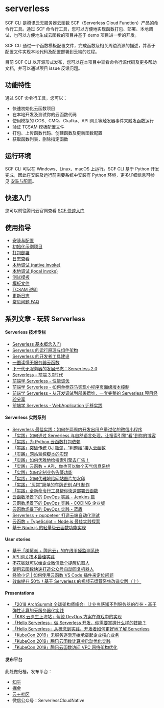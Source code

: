 # serverless

SCF CLI 是腾讯云无服务器云函数 SCF（Serverless Cloud Function）产品的命令行工具。通过 SCF 命令行工具，您可以方便地实现函数打包、部署、本地调试，也可以方便地生成云函数的项目并基于 demo 项目进一步的开发。

SCF CLI 通过一个函数模板配置文件，完成函数及相关周边资源的描述，并基于配置文件实现本地代码及配置部署到云端的过程。

目前 SCF CLI 以开源形式发布，您可以在本项目中查看命令行源代码及更多帮助文档，并可以通过项目 issue 反馈问题。

## 功能特性

通过 SCF 命令行工具，您可以：

*   快速初始化云函数项目
*   在本地开发及测试你的云函数代码
*   使用模拟的 COS、CMQ、Ckafka、API 网关等触发器事件来触发函数运行
*   验证 TCSAM 模板配置文件
*   打包、上传函数代码、创建函数及更新函数配置
*   获取函数列表，删除指定函数

## 运行环境

SCF CLI 可以在 Windows、Linux、macOS 上运行。SCF CLI 基于 Python 开发完成，因此在安装及运行前需要系统中安装有 Python 环境，更多详细信息可参见 [安装与配置](https://cloud.tencent.com/document/product/583/33449)。

## 快速入门

您可以前往腾讯云官网查看 [SCF 快速入门](https://cloud.tencent.com/document/product/583/33446)

## 使用指导

*   [安装与配置](https://cloud.tencent.com/document/product/583/33449)
*   [初始化示例项目](https://cloud.tencent.com/document/product/583/33450)
*   [打包部署](https://cloud.tencent.com/document/product/583/33451)
*   [日志查看](https://cloud.tencent.com/document/product/583/36352)
*   [本地调试 (native invoke)](https://cloud.tencent.com/document/product/583/35402)
*   [本地调试 (local invoke)](https://cloud.tencent.com/document/product/583/35401)
*   [测试模板](https://cloud.tencent.com/document/product/583/33453)
*   [模板文件](https://cloud.tencent.com/document/product/583/33454)
*   [TCSAM 说明](https://cloud.tencent.com/document/product/583/36198)
*   [更新日志](https://cloud.tencent.com/document/product/583/36908)
*   [常见问题 FAQ](https://cloud.tencent.com/document/product/583/33456)

## 系列文章 - 玩转 Serverless 

#### Serverless 技术专栏

- [Serverless 基本概念入门](https://zhuanlan.zhihu.com/p/78250791)
- [Serverless 的运行原理与组件架构](https://zhuanlan.zhihu.com/p/79214097)
- [Serverless 的开发者工具建设](https://zhuanlan.zhihu.com/p/81176864)
- [一图读懂无服务器云函数](https://cloud.tencent.com/developer/article/1450023)
- [下一代无服务器的发展形态：Serverless 2.0](https://cloud.tencent.com/developer/article/1454649)
- [Serverless - 前端 3.0时代](https://cloud.tencent.com/developer/article/1513725)
- [前端学 Serverless - 性能调优](https://cloud.tencent.com/developer/article/1449785)
- [前端学 Serverless - 如何单枪匹马实现小程序页面级版本控制](https://cloud.tencent.com/developer/article/1449782)
- [前端学 Serverless - 从开发调试到部署运维，一套完整的 Serverless 项目经验分享](https://cloud.tencent.com/developer/article/1464383)
- [前端学 Serverless - WebApplication 迁移实践](https://cloud.tencent.com/developer/article/1481095)

#### Serverless 实践系列

- [Serverless 最佳实践：如何在两周内开发出用户量过亿的微信小程序](https://cloud.tencent.com/developer/article/1454651)
- [「实践」如何通过 Serverless 与自然语言处理，让搜索引擎“看”到你的博客](https://zhuanlan.zhihu.com/p/78336933)
- [「实践」为 Python 云函数打包依赖](https://zhuanlan.zhihu.com/p/82139273)
- [「实践」突破传统 OJ 瓶颈，“判题姬”接入云函数](https://zhuanlan.zhihu.com/p/82651235)
- [「实践」网站监控脚本的实现](https://zhuanlan.zhihu.com/p/83025871)
- [「实践」如何优雅地给搜索引擎去广告！](https://zhuanlan.zhihu.com/p/83222441)
- [「实践」云函数 + API，你也可以做个天气信息系统](https://zhuanlan.zhihu.com/p/83753850)
- [「实践」如何定制业务告警功能](https://zhuanlan.zhihu.com/p/84709306)
- [「实践」如何优雅地给网站图片加水印](https://zhuanlan.zhihu.com/p/85817369)
- [「实践」“灰常”简单的车牌识别 API 制作](https://cloud.tencent.com/developer/article/1508505)
- [「实践」全新命令行工具帮你快速部署云函数](https://cloud.tencent.com/developer/article/1509106)
- [云函数场景下的 DevOps 实践 - Jenkins 篇](https://cloud.tencent.com/developer/article/1461708)
- [云函数场景下的 DevOps 实践 - CODING 企业版](https://cloud.tencent.com/developer/article/1467480)
- [云函数场景下的 DevOps 实践 - 蓝盾](https://cloud.tencent.com/developer/article/1479998)
- [Serverless + puppeteer 打造云端自动化测试](https://cloud.tencent.com/developer/article/1478367)
- [云函数 + TypeScript + Node.js 最佳实践探索](https://cloud.tencent.com/developer/article/1483690)
- [基于 Node.js 的轻量级云函数功能实现](https://cloud.tencent.com/developer/article/1486296)

#### User stories

- [基于「树莓派 + 腾讯云」的在线甲醛监测系统](https://cloud.tencent.com/developer/article/1458238)
- [API 网关技术最佳实践](https://cloud.tencent.com/developer/article/1467516)
- [不花钱就可以给企业微信做个提醒机器人](https://cloud.tencent.com/developer/article/1472156)
- [使用云函数快速打造公众号自动回复机器人](https://cloud.tencent.com/developer/article/1496053)
- [经验小记 | 如何使用云函数 VS Code 插件来定位问题](https://cloud.tencent.com/developer/article/1498383)
- [效率提升 50%！基于 Serverless 的视频云运营系统改造实践（上）](https://cloud.tencent.com/developer/article/1504249)

#### Presentations

- [「2018 ArchSummit 全球架构师峰会」让业务感知不到服务器的存在 - 基于弹性计算的无服务器化实践](https://cloud.tencent.com/developer/article/1449789)
- [「K8S 云原生上海站」蓝鲸 DevOps 方案在游戏中的实现](https://cloud.tencent.com/developer/article/1449788)
- [「Hello Serverless」做 Serverless 开发，你需要掌握什么样的技能？](https://cloud.tencent.com/developer/article/1449786)
- [「Hello Serverless」从概念到实践，开发者如何更好地了解 Serverless](https://cloud.tencent.com/developer/article/1490971)
- [「KubeCon 2019」无服务逐渐开始承载起企业核心业务](https://cloud.tencent.com/developer/article/1454650)
- [「KubeCon 2019」腾讯云函数计算冷启动优化实践](https://cloud.tencent.com/developer/article/1461709)
- [「KubeCon 2019」腾讯云函数访问 VPC 网络架构优化](https://cloud.tencent.com/developer/article/1461707)

#### 发布平台

此处做归档，发布平台：
- [知乎](https://zhuanlan.zhihu.com/ServerlessGo)
- [掘金](https://juejin.im/user/5d70b6dae51d4561fb04bfb9/posts)
- [云＋社区](https://cloud.tencent.com/developer/user/1000057/articles)
- 微信公众号：ServerlessCloudNative
